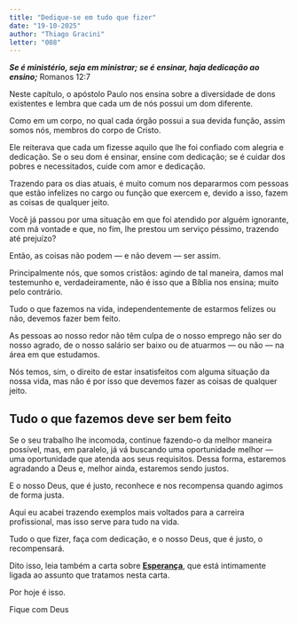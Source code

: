 ```yaml
---
title: "Dedique-se em tudo que fizer"
date: "19-10-2025"
author: "Thiago Gracini"
letter: "008"
---
```


**_Se é ministério, seja em ministrar; se é ensinar, haja dedicação ao ensino;_** Romanos 12:7

Neste capítulo, o apóstolo Paulo nos ensina sobre a diversidade de dons existentes e lembra que cada um de nós possui um dom diferente.

Como em um corpo, no qual cada órgão possui a sua devida função, assim somos nós, membros do corpo de Cristo.

Ele reiterava que cada um fizesse aquilo que lhe foi confiado com alegria e dedicação. Se o seu dom é ensinar, ensine com dedicação; se é cuidar dos pobres e necessitados, cuide com amor e dedicação.

Trazendo para os dias atuais, é muito comum nos depararmos com pessoas que estão infelizes no cargo ou função que exercem e, devido a isso, fazem as coisas de qualquer jeito.

Você já passou por uma situação em que foi atendido por alguém ignorante, com má vontade e que, no fim, lhe prestou um serviço péssimo, trazendo até prejuízo?

Então, as coisas não podem — e não devem — ser assim.

Principalmente nós, que somos cristãos: agindo de tal maneira, damos mal testemunho e, verdadeiramente, não é isso que a Bíblia nos ensina; muito pelo contrário.

Tudo o que fazemos na vida, independentemente de estarmos felizes ou não, devemos fazer bem feito.

As pessoas ao nosso redor não têm culpa de o nosso emprego não ser do nosso agrado, de o nosso salário ser baixo ou de atuarmos — ou não — na área em que estudamos.

Nós temos, sim, o direito de estar insatisfeitos com alguma situação da nossa vida, mas não é por isso que devemos fazer as coisas de qualquer jeito.

## Tudo o que fazemos deve ser bem feito

Se o seu trabalho lhe incomoda, continue fazendo-o da melhor maneira possível, mas, em paralelo, já vá buscando uma oportunidade melhor — uma oportunidade que atenda aos seus requisitos. Dessa forma, estaremos agradando a Deus e, melhor ainda, estaremos sendo justos.

E o nosso Deus, que é justo, reconhece e nos recompensa quando agimos de forma justa.

Aqui eu acabei trazendo exemplos mais voltados para a carreira profissional, mas isso serve para tudo na vida.

Tudo o que fizer, faça com dedicação, e o nosso Deus, que é justo, o recompensará.

Dito isso, leia também a carta sobre **[Esperança](/cartas/se-alegre-na-esperanca)**, que está intimamente ligada ao assunto que tratamos nesta carta.

Por hoje é isso.

Fique com Deus

